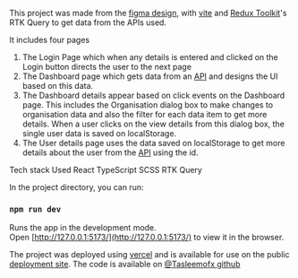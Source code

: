 This project was made from the [figma design](https://www.figma.com/file/ZKILoCoIoy1IESdBpq3GNC/Frontend), with [vite](https://vitejs.dev/) and [Redux Toolkit](https://redux-toolkit.js.org/)'s RTK Query to get data from the APIs used.

It includes four pages 
1. The Login Page which when any details is entered and clicked on the Login button directs the user to the next page
2. The Dashboard page which gets data from an [API](https://6270020422c706a0ae70b72c.mockapi.io/lendsqr/api/v1/users)
and designs the UI based on this data.
3. The Dashboard details appear based on click events on the Dashboard page. This includes the Organisation dialog box to
make changes to organisation data and also the filter for each data item to get more details.
When a user clicks on the view details from this dialog box, the single user data is saved on localStorage.
4. The User details page uses the data saved on localStorage to get more details about the user from the 
[API](https://6270020422c706a0ae70b72c.mockapi.io/lendsqr/api/v1/users/:id) using the id.


Tech stack Used
React
TypeScript
SCSS
RTK Query



In the project directory, you can run:

### `npm run dev`

Runs the app in the development mode.<br />
Open [http://127.0.0.1:5173/](http://127.0.0.1:5173/) to view it in the browser.

The project was deployed using [vercel](https://vercel.com/) and is available for use on the public 
[deployment site](https://tesleem-oladepo-lendsqr-fe-test.vercel.app/).
The code is available on [@Tasleemofx github](https://github.com/Tasleemofx/lendsqr-fe-test)
